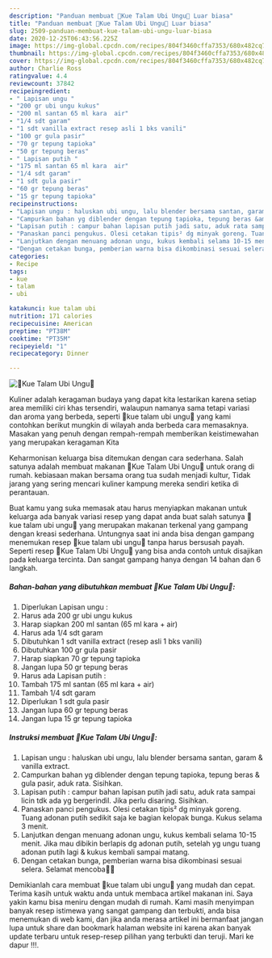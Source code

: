 ```yaml
---
description: "Panduan membuat 💐Kue Talam Ubi Ungu🍠 Luar biasa"
title: "Panduan membuat 💐Kue Talam Ubi Ungu🍠 Luar biasa"
slug: 2509-panduan-membuat-kue-talam-ubi-ungu-luar-biasa
date: 2020-12-25T06:43:56.225Z
image: https://img-global.cpcdn.com/recipes/804f3460cffa7353/680x482cq70/💐kue-talam-ubi-ungu🍠-foto-resep-utama.jpg
thumbnail: https://img-global.cpcdn.com/recipes/804f3460cffa7353/680x482cq70/💐kue-talam-ubi-ungu🍠-foto-resep-utama.jpg
cover: https://img-global.cpcdn.com/recipes/804f3460cffa7353/680x482cq70/💐kue-talam-ubi-ungu🍠-foto-resep-utama.jpg
author: Charlie Ross
ratingvalue: 4.4
reviewcount: 37842
recipeingredient:
- " Lapisan ungu "
- "200 gr ubi ungu kukus"
- "200 ml santan 65 ml kara  air"
- "1/4 sdt garam"
- "1 sdt vanilla extract resep asli 1 bks vanili"
- "100 gr gula pasir"
- "70 gr tepung tapioka"
- "50 gr tepung beras"
- " Lapisan putih "
- "175 ml santan 65 ml kara  air"
- "1/4 sdt garam"
- "1 sdt gula pasir"
- "60 gr tepung beras"
- "15 gr tepung tapioka"
recipeinstructions:
- "Lapisan ungu : haluskan ubi ungu, lalu blender bersama santan, garam &amp; vanilla extract."
- "Campurkan bahan yg diblender dengan tepung tapioka, tepung beras &amp; gula pasir, aduk rata. Sisihkan."
- "Lapisan putih : campur bahan lapisan putih jadi satu, aduk rata sampai licin tdk ada yg bergerindil. Jika perlu disaring. Sisihkan."
- "Panaskan panci pengukus. Olesi cetakan tipis² dg minyak goreng. Tuang adonan putih sedikit saja ke bagian kelopak bunga. Kukus selama 3 menit."
- "Lanjutkan dengan menuang adonan ungu, kukus kembali selama 10-15 menit. Jika mau dibikin berlapis dg adonan putih, setelah yg ungu tuang adonan putih lagi &amp; kukus kembali sampai matang."
- "Dengan cetakan bunga, pemberian warna bisa dikombinasi sesuai selera. Selamat mencoba🙏😍"
categories:
- Recipe
tags:
- kue
- talam
- ubi

katakunci: kue talam ubi 
nutrition: 171 calories
recipecuisine: American
preptime: "PT38M"
cooktime: "PT35M"
recipeyield: "1"
recipecategory: Dinner

---
```



![💐Kue Talam Ubi Ungu🍠](https://img-global.cpcdn.com/recipes/804f3460cffa7353/680x482cq70/💐kue-talam-ubi-ungu🍠-foto-resep-utama.jpg)

Kuliner adalah keragaman budaya yang dapat kita lestarikan karena setiap area memiliki ciri khas tersendiri, walaupun namanya sama tetapi variasi dan aroma yang berbeda, seperti 💐kue talam ubi ungu🍠 yang kami contohkan berikut mungkin di wilayah anda berbeda cara memasaknya. Masakan yang penuh dengan rempah-rempah memberikan keistimewahan yang merupakan keragaman Kita



Keharmonisan keluarga bisa ditemukan dengan cara sederhana. Salah satunya adalah membuat makanan 💐Kue Talam Ubi Ungu🍠 untuk orang di rumah. kebiasaan makan bersama orang tua sudah menjadi kultur, Tidak jarang yang sering mencari kuliner kampung mereka sendiri ketika di perantauan.

Buat kamu yang suka memasak atau harus menyiapkan makanan untuk keluarga ada banyak variasi resep yang dapat anda buat salah satunya 💐kue talam ubi ungu🍠 yang merupakan makanan terkenal yang gampang dengan kreasi sederhana. Untungnya saat ini anda bisa dengan gampang menemukan resep 💐kue talam ubi ungu🍠 tanpa harus bersusah payah.
Seperti resep 💐Kue Talam Ubi Ungu🍠 yang bisa anda contoh untuk disajikan pada keluarga tercinta. Dan sangat gampang hanya dengan 14 bahan dan 6 langkah.


<!--inarticleads1-->

##### Bahan-bahan yang dibutuhkan membuat 💐Kue Talam Ubi Ungu🍠:

1. Diperlukan  Lapisan ungu :
1. Harus ada 200 gr ubi ungu kukus
1. Harap siapkan 200 ml santan (65 ml kara + air)
1. Harus ada 1/4 sdt garam
1. Dibutuhkan 1 sdt vanilla extract (resep asli 1 bks vanili)
1. Dibutuhkan 100 gr gula pasir
1. Harap siapkan 70 gr tepung tapioka
1. Jangan lupa 50 gr tepung beras
1. Harus ada  Lapisan putih :
1. Tambah 175 ml santan (65 ml kara + air)
1. Tambah 1/4 sdt garam
1. Diperlukan 1 sdt gula pasir
1. Jangan lupa 60 gr tepung beras
1. Jangan lupa 15 gr tepung tapioka




<!--inarticleads2-->

##### Instruksi membuat  💐Kue Talam Ubi Ungu🍠:

1. Lapisan ungu : haluskan ubi ungu, lalu blender bersama santan, garam &amp; vanilla extract.
1. Campurkan bahan yg diblender dengan tepung tapioka, tepung beras &amp; gula pasir, aduk rata. Sisihkan.
1. Lapisan putih : campur bahan lapisan putih jadi satu, aduk rata sampai licin tdk ada yg bergerindil. Jika perlu disaring. Sisihkan.
1. Panaskan panci pengukus. Olesi cetakan tipis² dg minyak goreng. Tuang adonan putih sedikit saja ke bagian kelopak bunga. Kukus selama 3 menit.
1. Lanjutkan dengan menuang adonan ungu, kukus kembali selama 10-15 menit. Jika mau dibikin berlapis dg adonan putih, setelah yg ungu tuang adonan putih lagi &amp; kukus kembali sampai matang.
1. Dengan cetakan bunga, pemberian warna bisa dikombinasi sesuai selera. Selamat mencoba🙏😍




Demikianlah cara membuat 💐kue talam ubi ungu🍠 yang mudah dan cepat. Terima kasih untuk waktu anda untuk membaca artikel makanan ini. Saya yakin kamu bisa meniru dengan mudah di rumah. Kami masih menyimpan banyak resep istimewa yang sangat gampang dan terbukti, anda bisa menemukan di web kami, dan jika anda merasa artikel ini bermanfaat jangan lupa untuk share dan bookmark halaman website ini karena akan banyak update terbaru untuk resep-resep pilihan yang terbukti dan teruji. Mari ke dapur !!!. 

